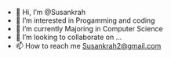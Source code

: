 - 👋 Hi, I’m @Susankrah
- 👀 I’m interested in Progamming and coding
- 🌱 I’m currently Majoring in Computer Science
- 💞️ I’m looking to collaborate on ...
- 📫 How to reach me Susankrah2@gmail.com

<!---
Susankrah/Susankrah is a ✨ special ✨ repository because its `README.md` (this file) appears on your GitHub profile.
You can click the Preview link to take a look at your changes.
--->
